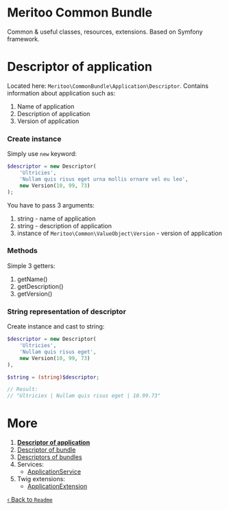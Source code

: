 # Meritoo Common Bundle

Common & useful classes, resources, extensions. Based on Symfony framework.

# Descriptor of application

Located here: `Meritoo\CommonBundle\Application\Descriptor`. Contains information about application such as:

1. Name of application
2. Description of application
3. Version of application

### Create instance

Simply use `new` keyword:

```php
$descriptor = new Descriptor(
    'Ultricies',
    'Nullam quis risus eget urna mollis ornare vel eu leo',
    new Version(10, 99, 73)
);
```

You have to pass 3 arguments:

1. string - name of application
2. string - description of application
3. instance of `Meritoo\Common\ValueObject\Version` - version of application

### Methods

Simple 3 getters:

1. getName()
2. getDescription()
3. getVersion()

### String representation of descriptor

Create instance and cast to string:

```php
$descriptor = new Descriptor(
    'Ultricies',
    'Nullam quis risus eget',
    new Version(10, 99, 73)
),

$string = (string)$descriptor;

// Result:
// "Ultricies | Nullam quis risus eget | 10.99.73"
```

# More

1. [**Descriptor of application**](Descriptor-of-application.md)
2. [Descriptor of bundle](Descriptor-of-bundle.md)
3. [Descriptors of bundles](Descriptors-of-bundles.md)
4. Services:
	- [ApplicationService](Services/ApplicationService.md)
5. Twig extensions:
	- [ApplicationExtension](Twig-Extensions/ApplicationExtension.md)

[&lsaquo; Back to `Readme`](../README.md)
